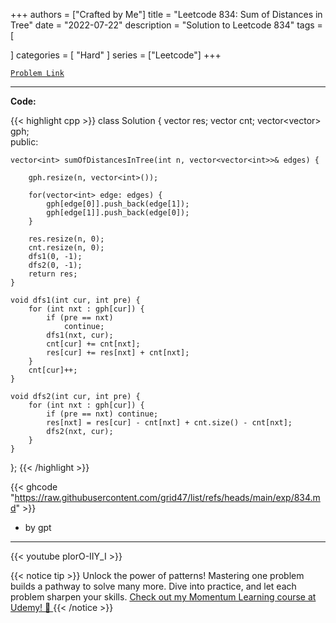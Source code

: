 
+++
authors = ["Crafted by Me"]
title = "Leetcode 834: Sum of Distances in Tree"
date = "2022-07-22"
description = "Solution to Leetcode 834"
tags = [
    
]
categories = [
    "Hard"
]
series = ["Leetcode"]
+++



[`Problem Link`](https://leetcode.com/problems/sum-of-distances-in-tree/description/)

---

**Code:**

{{< highlight cpp >}}
class Solution {
    vector<int> res;
    vector<int> cnt;
    vector<vector<int>> gph;    
public:
    
    vector<int> sumOfDistancesInTree(int n, vector<vector<int>>& edges) {

        gph.resize(n, vector<int>());

        for(vector<int> edge: edges) {
            gph[edge[0]].push_back(edge[1]);
            gph[edge[1]].push_back(edge[0]);
        }

        res.resize(n, 0);
        cnt.resize(n, 0);
        dfs1(0, -1);
        dfs2(0, -1);        
        return res;
    }

    void dfs1(int cur, int pre) {
        for (int nxt : gph[cur]) {
            if (pre == nxt) 
                continue;
            dfs1(nxt, cur);
            cnt[cur] += cnt[nxt];
            res[cur] += res[nxt] + cnt[nxt];
        }
        cnt[cur]++;
    }

    void dfs2(int cur, int pre) {
        for (int nxt : gph[cur]) {
            if (pre == nxt) continue;
            res[nxt] = res[cur] - cnt[nxt] + cnt.size() - cnt[nxt];
            dfs2(nxt, cur);
        }
    }

};
{{< /highlight >}}


{{< ghcode "https://raw.githubusercontent.com/grid47/list/refs/heads/main/exp/834.md" >}}
- by gpt
        
---
{{< youtube pIorO-IIY_I >}}

{{< notice tip >}}
Unlock the power of patterns! Mastering one problem builds a pathway to solve many more. Dive into practice, and let each problem sharpen your skills. [Check out my Momentum Learning course at Udemy! 🚀 ](https://www.udemy.com/course/algorithms-and-data-structures-in-cpp/)
{{< /notice >}}

